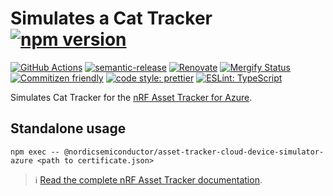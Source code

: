 # Simulates a Cat Tracker [![npm version](https://img.shields.io/npm/v/@nordicsemiconductor/asset-tracker-cloud-device-simulator-azure.svg)](https://www.npmjs.com/package/@nordicsemiconductor/asset-tracker-cloud-device-simulator-azure)

[![GitHub Actions](https://github.com/NordicSemiconductor/asset-tracker-cloud-device-simulator-azure-js/workflows/Test%20and%20Release/badge.svg)](https://github.com/NordicSemiconductor/asset-tracker-cloud-device-simulator-azure-js/actions)
[![semantic-release](https://img.shields.io/badge/%20%20%F0%9F%93%A6%F0%9F%9A%80-semantic--release-e10079.svg)](https://github.com/semantic-release/semantic-release)
[![Renovate](https://img.shields.io/badge/renovate-enabled-brightgreen.svg)](https://renovatebot.com)
[![Mergify Status](https://img.shields.io/endpoint.svg?url=https://gh.mergify.io/badges/NordicSemiconductor/asset-tracker-cloud-device-simulator-azure-js)](https://mergify.io)
[![Commitizen friendly](https://img.shields.io/badge/commitizen-friendly-brightgreen.svg)](http://commitizen.github.io/cz-cli/)
[![code style: prettier](https://img.shields.io/badge/code_style-prettier-ff69b4.svg)](https://github.com/prettier/prettier/)
[![ESLint: TypeScript](https://img.shields.io/badge/ESLint-TypeScript-blue.svg)](https://github.com/typescript-eslint/typescript-eslint)

Simulates Cat Tracker for the
[nRF Asset Tracker for Azure](https://github.com/NordicSemiconductor/asset-tracker-cloud-device-simulator-azure-js).

## Standalone usage

    npm exec -- @nordicsemiconductor/asset-tracker-cloud-device-simulator-azure <path to certificate.json>

> :information_source:
> [Read the complete nRF Asset Tracker documentation](https://nordicsemiconductor.github.io/asset-tracker-cloud-docs/).
